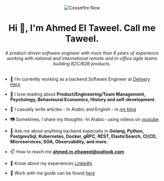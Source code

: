 <p align="center">
  <img src="https://badge.techforpalestine.org/default" alt="Ceasefire Now">
</p>
<h1 align="center">Hi 👋, I'm Ahmed El Taweel. Call me Taweel.</h1>
<h6 align="center">A product-driven software engineer with more than 8 years of experience working with national and international remote and in-office agile teams building B2C/B2B products.</h6>

- 🔭 I’m currently working as a backend Software Engineer at [Delivery Hero](https://github.com/deliveryhero/)

- 🌱 I love reading about **Product/Engineering/Team Management, Psychology, Behavioural Economics, History and self-development**.

- 📝 I casually write articles - In Arabic and English - in [my blog](https://ahmedeltaweel.substack.com/)

- 📷 Sometimes, I share my thoughts -In Arabic- using videos on [youtube](https://www.youtube.com/c/ahmedeltaweel2)

- 💬 Ask me about anything backend especially in **Golang, Python, PostgresSql, Kubernetes, Docker, gRPC, REST, ElasticSearch, CI/CD, Microservices, SOA, Observability, and more.**

- 📫 How to reach me **ahmed.m.eltaweel@outlook.com**

- 📄 Know about my experiences [LinkedIn](https://www.linkedin.com/in/ahmedeltaweel/)

- 🤝 Work with me guide can be found [here](https://github.com/ahmedeltaweel/work-with-me-guide)
